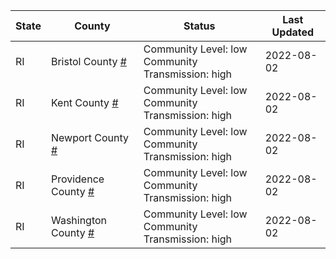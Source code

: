 State | County | Status | Last Updated
--- | --- | --- | --- 
RI | Bristol County <a href="#bristol_county">#</a> | <a name="bristol_county"></a>Community Level: low<br/>Community Transmission: high | 2022-08-02
RI | Kent County <a href="#kent_county">#</a> | <a name="kent_county"></a>Community Level: low<br/>Community Transmission: high | 2022-08-02
RI | Newport County <a href="#newport_county">#</a> | <a name="newport_county"></a>Community Level: low<br/>Community Transmission: high | 2022-08-02
RI | Providence County <a href="#providence_county">#</a> | <a name="providence_county"></a>Community Level: low<br/>Community Transmission: high | 2022-08-02
RI | Washington County <a href="#washington_county">#</a> | <a name="washington_county"></a>Community Level: low<br/>Community Transmission: high | 2022-08-02
